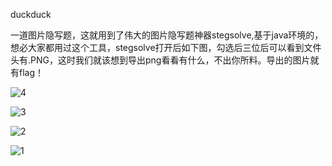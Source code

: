 duckduck

一道图片隐写题，这就用到了伟大的图片隐写题神器stegsolve,基于java环境的，想必大家都用过这个工具，stegsolve打开后如下图，勾选后三位后可以看到文件头有.PNG，这时我们就该想到导出png看看有什么，不出你所料。导出的图片就有flag！

![4](https://github.com/r00t-security-lab/rtctf2023/assets/105710395/f3a4d587-56a2-4e16-afa9-2fb2001c82df)


![3](https://github.com/r00t-security-lab/rtctf2023/assets/105710395/a1e12089-8f90-453f-a182-f87d00ca8197)

![2](https://github.com/r00t-security-lab/rtctf2023/assets/105710395/33242925-0f2e-467b-b6aa-aff4b65c5c86)


![1](https://github.com/r00t-security-lab/rtctf2023/assets/105710395/b69612f2-189a-42ae-b6e9-9564c865bf20)
